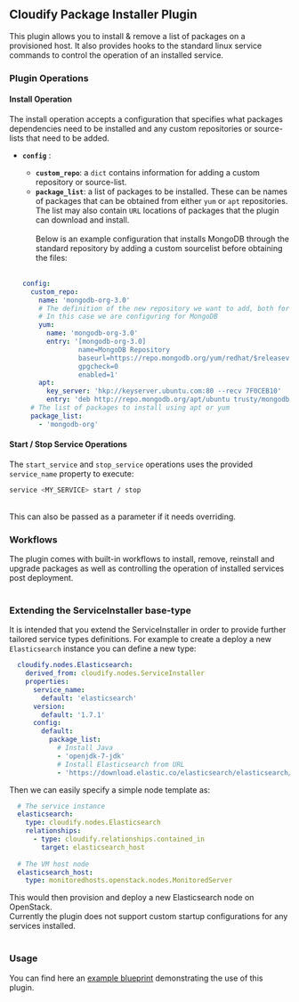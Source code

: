 ## Cloudify Package Installer Plugin

This plugin allows you to install & remove a list of packages on a provisioned host.
It also provides hooks to the standard linux service commands to control the operation of an installed service.

### Plugin Operations
#### Install Operation
The install operation accepts a configuration that specifies what packages dependencies need to be installed and any custom repositories or source-lists that need to be added.
- <b>`config`</b> : <br>
  - <b>`custom_repo`</b>: a `dict` contains information for adding a custom repository or source-list.<br> 
  - <b>`package_list`</b>: a list of packages to be installed. These can be names of packages that can be obtained from either `yum` or `apt` repositories. The list may also contain `URL` locations of packages that the plugin can download and install.<br><br> 
Below is an example configuration that installs MongoDB through the standard repository by adding a custom sourcelist before obtaining the files:<br><br>

  ```yaml
  config:
    custom_repo:
      name: 'mongodb-org-3.0'
      # The definition of the new repository we want to add, both for yum & apt
      # In this case we are configuring for MongoDB
      yum:
        name: 'mongodb-org-3.0'
        entry: '[mongodb-org-3.0]
                name=MongoDB Repository
                baseurl=https://repo.mongodb.org/yum/redhat/$releasever/mongodb-org/3.0/x86_64/
                gpgcheck=0
                enabled=1'
      apt:
        key_server: 'hkp://keyserver.ubuntu.com:80 --recv 7F0CEB10'
        entry: 'deb http://repo.mongodb.org/apt/ubuntu trusty/mongodb-org/3.0 multiverse'
    # The list of packages to install using apt or yum
    package_list:
      - 'mongodb-org'
  ```

#### Start / Stop Service Operations

The `start_service` and `stop_service` operations uses the provided `service_name` property to execute:
  ```bash
  service <MY_SERVICE> start / stop
  ```  
<br>
This can also be passed as a parameter if it needs overriding.
<br>

### Workflows 

The plugin comes with built-in workflows to install, remove, reinstall and upgrade packages as well as controlling the operation of installed services post deployment.
<br><br>

### Extending the ServiceInstaller base-type

It is intended that you extend the ServiceInstaller in order to provide further tailored service types definitions. For example to create a deploy a new `Elasticsearch` instance you can define a new type:

```yaml
  cloudify.nodes.Elasticsearch:
    derived_from: cloudify.nodes.ServiceInstaller
    properties:
      service_name:
        default: 'elasticsearch'
      version:
        default: '1.7.1'
      config:
        default:
          package_list:
            # Install Java
            - 'openjdk-7-jdk'
            # Install Elasticsearch from URL
            - 'https://download.elastic.co/elasticsearch/elasticsearch/elasticsearch-1.7.1.noarch.rpm'
```

Then we can easily specify a simple node template as:

```yaml
  # The service instance
  elasticsearch:
    type: cloudify.nodes.Elasticsearch
    relationships:
      - type: cloudify.relationships.contained_in
        target: elasticsearch_host
  
  # The VM host node
  elasticsearch_host:
    type: monitoredhosts.openstack.nodes.MonitoredServer
```
This would then provision and deploy a new Elasticsearch node on OpenStack.<br>
Currently the plugin does not support custom startup configurations for any services installed.
<br><br>
### Usage

You can find here an [example blueprint]("https://github.com/kemiz/package-installer-example-cfy3") demonstrating the use of this plugin.
